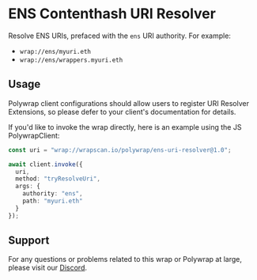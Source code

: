 # ENS Contenthash URI Resolver
Resolve ENS URIs, prefaced with the `ens` URI authority. For example:
- `wrap://ens/myuri.eth`
- `wrap://ens/wrappers.myuri.eth`

## Usage
Polywrap client configurations should allow users to register URI Resolver Extensions, so please defer to your client's documentation for details.

If you'd like to invoke the wrap directly, here is an example using the JS PolywrapClient:

```typescript
const uri = "wrap://wrapscan.io/polywrap/ens-uri-resolver@1.0";

await client.invoke({
  uri,
  method: "tryResolveUri",
  args: {
    authority: "ens",
    path: "myuri.eth"
  }
});
```

## Support

For any questions or problems related to this wrap or Polywrap at large, please visit our [Discord](https://discord.polywrap.io).

